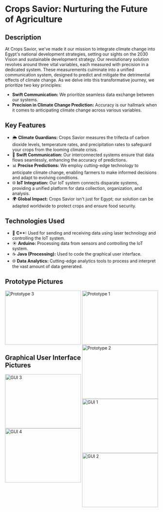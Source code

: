 <h1>Crops Savior: Nurturing the Future of Agriculture</h1>

<h2>Description</h2>
<p>
At Crops Savior, we've made it our mission to integrate climate change into Egypt's national development strategies, setting our sights on the 2030 Vision and sustainable development strategy. Our revolutionary solution revolves around three vital variables, each measured with precision in a dedicated system. These measurements culminate into a unified communication system, designed to predict and mitigate the detrimental effects of climate change. As we delve into this transformative journey, we prioritize two key principles:
</p>
<ul>
<li><strong>Swift Communication:</strong> We prioritize seamless data exchange between our systems.</li>
<li><strong>Precision in Climate Change Prediction:</strong> Accuracy is our hallmark when it comes to anticipating climate change across various variables.</li>
</ul>

<h2>Key Features</h2>
<ul>
<li>🌦️ <strong>Climate Guardians:</strong> Crops Savior measures the trifecta of carbon dioxide levels, temperature rates, and precipitation rates to safeguard your crops from the looming climate crisis.</li>
<li>📡 <strong>Swift Communication:</strong> Our interconnected systems ensure that data flows seamlessly, enhancing the accuracy of predictions.</li>
<li>📊 <strong>Precise Predictions:</strong> We employ cutting-edge technology to anticipate climate change, enabling farmers to make informed decisions and adapt to evolving conditions.</li>
<li>🌐 <strong>IoT Integration:</strong> Our IoT system connects disparate systems, providing a unified platform for data collection, organization, and analysis.</li>
<li>🌍 <strong>Global Impact:</strong> Crops Savior isn't just for Egypt; our solution can be adapted worldwide to protect crops and ensure food security.</li>
</ul>

<h2>Technologies Used</h2>
<ul>
<li>🔌 <strong>C++:</strong> Used for sending and receiving data using laser technology and controlling the IoT system.</li>
<li>☀️ <strong>Arduino:</strong> Processing data from sensors and controlling the IoT system.</li>
<li>☕ <strong>Java (Processing):</strong> Used to code the graphical user interface.</li>
<li>🌐 <strong>Data Analytics:</strong> Cutting-edge analytics tools to process and interpret the vast amount of data generated.</li>
</ul>

<h2>Prototype Pictures</h2>
<img src="https://i.ibb.co/v4vMGJk/Whats-App-Image-2023-01-19-at-7-12-4xczcxz3-PM.jpg" alt="Prototype 1" height = "178" width = "250" align = "right">
<img src="https://i.ibb.co/m9CqHhw/Whats-App-Image-2023-01123-19-at-7-12-44-PM.jpg" alt="Prototype 2" height = "178" width = "250" align = "right">
<img src="https://i.ibb.co/KmW1nWC/Whats-App-Image-2023-01-19-at-7-12-42-PM.jpg" alt="Prototype 3" height = "178" width = "250">

<h2>Graphical User Interface Pictures</h2>
<img src="https://i.ibb.co/vJKy1G7/Ca1pture.png" alt="GUI 1"  height = "178" width = "250" align = "right">
<img src="https://i.ibb.co/yYgD2bf/Captu2re.png" alt="GUI 2" height = "178" width = "250" align = "right">
<img src="https://i.ibb.co/x6zNpfW/Captu3re.png" alt="GUI 3" height = "178" width = "250">
<img src="https://i.ibb.co/YN5FynT/Captu4re.png" alt="GUI 4" height = "178" width = "250">
